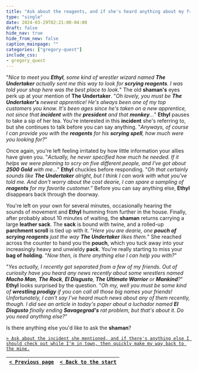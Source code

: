 ```yaml
---
title: "Ask about the reagents, and if she's heard anything about my friends' activity or whereabouts."
type: "single"
date: 2024-03-29T02:21:00-04:00
draft: false
hide_nav: true
hide_from_new: false
caption_mainpage: ""
categories: ["gregory-quest"]
include_css:
- gregory_quest
---
```


"*Nice to meet you **Ethyl**, some kind of wrestler wizard named **The Undertaker** actually sent me this way to look for **scrying reagents**. I was told your shop here was the best place to look.*" The old **shaman's** eyes perk up at your mention of **The Undertaker**. "*Oh lovely, you must be **The Undertaker's** newest apprentice! He's always been one of my top customers you know. It's been ages since he's taken on a new apprentice, not since that **incident** with the **president** and that **monkey**...*" **Ethyl** pauses to take a sip of her tea. You're interested in this **incident** she's referring to, but she continues to talk before you can say anything. "*Anyways, of course I can provide you with the **reagents** for his **scrying spell**, how much were you looking for?*"

Once again, you're left feeling irritated by how little information your allies have given you. "*Actually, he never specified how much he needed. If it helps we were planning to scry on five different people, and I've got about **2500 Gold** with me...*" **Ethyl** chuckles before responding. "*Oh that certainly sounds like **The Undertaker** alright, but I think I can work with what you've told me. And don't worry about the cost dearie, I can spare a sampling of **reagents** for my favorite customer.*" Before you can say anything else, **Ethyl** disappears back through the doorway.

You're left on your own for several minutes, occasionally hearing the sounds of movement and **Ethyl** humming from further in the house. Finally, after probably about 10 minutes of waiting, the **shaman** returns carrying a large **leather sack**. The **sack** is bound with twine, and a rolled-up **parchment scroll** is tied up with it. "*Here you are dearie, one **pouch of scrying reagents** just the way **The Undertaker** likes them.*" She reached across the counter to hand you the **pouch**, which you tuck away into your increasingly heavy and unwieldy **pack**. You're really starting to miss your **bag of holding**. "*Now then, is there anything else I can help you with?*" 

"*Yes actually, I recently got separated from a few of my friends. Out of curiosity have you heard any news recently about some wrestlers named **Macho Man**, **The Rock**, **El Disgusto**, **The Ultimate Warrior** or **Mankind**?*" **Ethyl** looks surprised by the question. "*Oh my, well you must be some kind of **wrestling prodigy** if you can call all those big names your friends! Unfortunately, I can't say I've heard much news about any of them recently, though. I did see an article in today's paper about a luchador named **El Disgusto** finally ending **Savagegrad's** rat problem, but that's about it. Do you need anything else?*"

Is there anything else you'd like to ask the **shaman**? 

[``> Ask about the incident she mentioned, and if there's anything else I should check out while I'm in town, then quickly make my way back to the mine.``](../85)

|[``< Previous page``](../83)|[``< Back to the start``](../)|
|---|---|